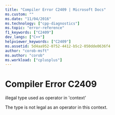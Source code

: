 ```yaml
---
title: "Compiler Error C2409 | Microsoft Docs"
ms.custom: ""
ms.date: "11/04/2016"
ms.technology: ["cpp-diagnostics"]
ms.topic: "error-reference"
f1_keywords: ["C2409"]
dev_langs: ["C++"]
helpviewer_keywords: ["C2409"]
ms.assetid: 5d4aa952-0752-4412-b5c2-050dde0636f4
author: "corob-msft"
ms.author: "corob"
ms.workload: ["cplusplus"]
---
```

# Compiler Error C2409
illegal type used as operator in 'context'  
  
 The type is not legal as an operator in this context.